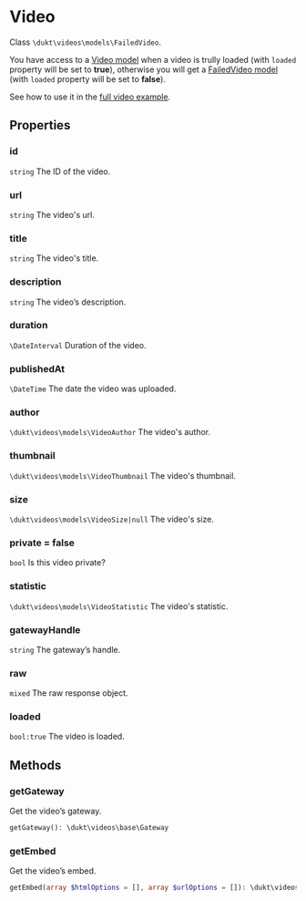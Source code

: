 # Video

Class `\dukt\videos\models\FailedVideo`.

You have access to a [Video model](video-model.md) when a video is trully loaded (with `loaded` property will be set to __true__), otherwise you will get a [FailedVideo model](failed-video-model.md) (with `loaded` property will be set to __false__).

See how to use it in the [full video example](full-video-example.md).

## Properties

### id
`string` The ID of the video.

### url
`string` The video's url.

### title
`string` The video's title.

### description
`string` The video’s description.

### duration
`\DateInterval` Duration of the video.

### publishedAt
`\DateTime` The date the video was uploaded.

### author
`\dukt\videos\models\VideoAuthor` The video's author.

### thumbnail
`\dukt\videos\models\VideoThumbnail` The video's thumbnail.

### size
`\dukt\videos\models\VideoSize|null` The video's size.

### private = false
`bool` Is this video private?

### statistic
`\dukt\videos\models\VideoStatistic` The video's statistic.

### gatewayHandle
`string` The gateway’s handle.

### raw
`mixed` The raw response object.

### loaded
`bool:true` The video is loaded.

## Methods

### getGateway
Get the video’s gateway.  
```php
getGateway(): \dukt\videos\base\Gateway
```

### getEmbed
Get the video’s embed.  
```php
getEmbed(array $htmlOptions = [], array $urlOptions = []): \dukt\videos\models\AbstractVideoEmbed
```
